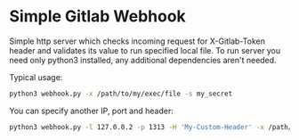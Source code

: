 # Simple Gitlab Webhook
Simple http server which checks incoming request for X-Gitlab-Token header and validates its value to run specified local file. To run server you need only python3 installed, any additional dependencies aren't needed. 


Typical usage:
```bash
python3 webhook.py -x /path/to/my/exec/file -s my_secret
```
You can specify another IP, port and header:
```bash
python3 webhook.py -l 127.0.0.2 -p 1313 -H 'My-Custom-Header' -x /path/to/my/exec/file -s my_secret
```
